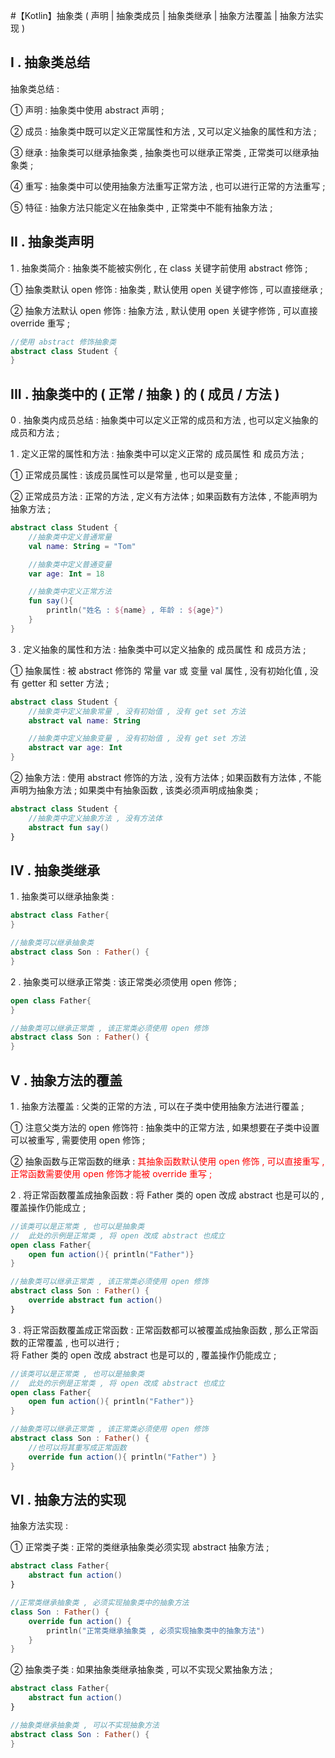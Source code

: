#【Kotlin】抽象类 ( 声明 | 抽象类成员 | 抽象类继承 | 抽象方法覆盖 | 抽象方法实现 )


## I . 抽象类总结

抽象类总结 :

① 声明 : 抽象类中使用 abstract 声明 ;

② 成员 : 抽象类中既可以定义正常属性和方法 , 又可以定义抽象的属性和方法 ;

③ 继承 : 抽象类可以继承抽象类 , 抽象类也可以继承正常类 , 正常类可以继承抽象类 ;

④ 重写 : 抽象类中可以使用抽象方法重写正常方法 , 也可以进行正常的方法重写 ;

⑤ 特征 : 抽象方法只能定义在抽象类中 , 正常类中不能有抽象方法 ;



## II . 抽象类声明

1 . 抽象类简介 : 抽象类不能被实例化 , 在 class 关键字前使用 abstract 修饰 ;


① 抽象类默认 open 修饰 : 抽象类 , 默认使用 open 关键字修饰 , 可以直接继承 ;

② 抽象方法默认 open 修饰 : 抽象方法 , 默认使用 open 关键字修饰 , 可以直接 override 重写 ;

```kotlin
//使用 abstract 修饰抽象类 
abstract class Student {
}
```


## III . 抽象类中的 ( 正常 / 抽象 ) 的 ( 成员 / 方法 )

0 . 抽象类内成员总结 : 抽象类中可以定义正常的成员和方法 , 也可以定义抽象的成员和方法 ;


1 . 定义正常的属性和方法 : 抽象类中可以定义正常的 成员属性 和 成员方法 ;


① 正常成员属性 : 该成员属性可以是常量 , 也可以是变量 ;

② 正常成员方法 : 正常的方法 , 定义有方法体 ; 如果函数有方法体 , 不能声明为抽象方法 ;

```kotlin
abstract class Student {
    //抽象类中定义普通常量
    val name: String = "Tom"

    //抽象类中定义普通变量
    var age: Int = 18

    //抽象类中定义正常方法
    fun say(){
        println("姓名 : ${name} , 年龄 : ${age}")
    }
}
```

3 . 定义抽象的属性和方法 : 抽象类中可以定义抽象的 成员属性 和 成员方法 ;


① 抽象属性 : 被 abstract 修饰的 常量 var 或 变量 val 属性 , 没有初始化值 , 没有 getter 和 setter 方法 ;

```kotlin
abstract class Student {
    //抽象类中定义抽象常量 , 没有初始值 , 没有 get set 方法
    abstract val name: String

    //抽象类中定义抽象变量 , 没有初始值 , 没有 get set 方法
    abstract var age: Int
}
```

② 抽象方法 : 使用 abstract 修饰的方法 , 没有方法体 ; 如果函数有方法体 , 不能声明为抽象方法 ; 如果类中有抽象函数 , 该类必须声明成抽象类 ;

```kotlin
abstract class Student {
    //抽象类中定义抽象方法 , 没有方法体
    abstract fun say()
}
```


## IV . 抽象类继承

1 . 抽象类可以继承抽象类 :


```kotlin
abstract class Father{
}

//抽象类可以继承抽象类
abstract class Son : Father() {
}
```
2 . 抽象类可以继承正常类 : 该正常类必须使用 open 修饰 ;

```kotlin
open class Father{
}

//抽象类可以继承正常类 , 该正常类必须使用 open 修饰
abstract class Son : Father() {
}
```

## V . 抽象方法的覆盖

1 . 抽象方法覆盖 : 父类的正常的方法 , 可以在子类中使用抽象方法进行覆盖 ;


① 注意父类方法的 open 修饰符 : 抽象类中的正常方法 , 如果想要在子类中设置可以被重写 , 需要使用 open 修饰 ;

② 抽象函数与正常函数的继承 : <font color = "red">其抽象函数默认使用 open 修饰 , 可以直接重写 , 正常函数需要使用 open 修饰才能被 override 重写 ;</font>


2 . 将正常函数覆盖成抽象函数 : 将 Father 类的 open 改成 abstract 也是可以的 , 覆盖操作仍能成立 ;

```kotlin
//该类可以是正常类 , 也可以是抽象类
//  此处的示例是正常类 , 将 open 改成 abstract 也成立
open class Father{
    open fun action(){ println("Father")}
}

//抽象类可以继承正常类 , 该正常类必须使用 open 修饰
abstract class Son : Father() {
    override abstract fun action()
}
```
3 . 将正常函数覆盖成正常函数 : 正常函数都可以被覆盖成抽象函数 , 那么正常函数的正常覆盖 , 也可以进行 ;   
将 Father 类的 open 改成 abstract 也是可以的 , 覆盖操作仍能成立 ;

```kotlin
//该类可以是正常类 , 也可以是抽象类
//  此处的示例是正常类 , 将 open 改成 abstract 也成立
open class Father{
    open fun action(){ println("Father")}
}

//抽象类可以继承正常类 , 该正常类必须使用 open 修饰
abstract class Son : Father() {
    //也可以将其重写成正常函数
    override fun action(){ println("Father") }
}
```


## VI . 抽象方法的实现

抽象方法实现 :


① 正常类子类 : 正常的类继承抽象类必须实现 abstract 抽象方法 ;

```kotlin
abstract class Father{
    abstract fun action()
}

//正常类继承抽象类 , 必须实现抽象类中的抽象方法
class Son : Father() {
    override fun action() {
        println("正常类继承抽象类 , 必须实现抽象类中的抽象方法")
    }
}
```

② 抽象类子类 : 如果抽象类继承抽象类 , 可以不实现父累抽象方法 ;

```kotlin
abstract class Father{
    abstract fun action()
}

//抽象类继承抽象类 , 可以不实现抽象方法
abstract class Son : Father() {
}
```